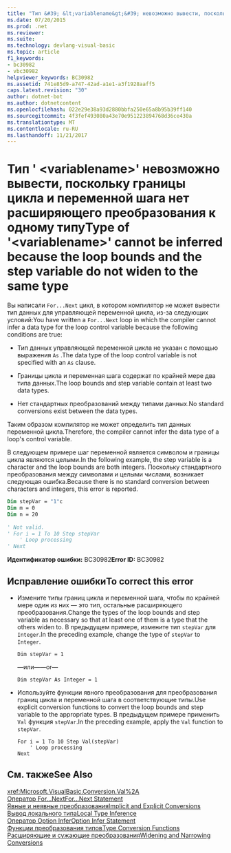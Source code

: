```yaml
---
title: "Тип &#39; &lt;variablename&gt;&#39; невозможно вывести, поскольку границы цикла и переменной шага нет расширяющего преобразования к одному типу"
ms.date: 07/20/2015
ms.prod: .net
ms.reviewer: 
ms.suite: 
ms.technology: devlang-visual-basic
ms.topic: article
f1_keywords:
- bc30982
- vbc30982
helpviewer_keywords: BC30982
ms.assetid: 741e85d9-a747-42ad-a1e1-a3f1928aaff5
caps.latest.revision: "30"
author: dotnet-bot
ms.author: dotnetcontent
ms.openlocfilehash: 022e29e38a93d2880bbfa250e65a8b95b39ff140
ms.sourcegitcommit: 4f3fef493080a43e70e951223894768d36ce430a
ms.translationtype: MT
ms.contentlocale: ru-RU
ms.lasthandoff: 11/21/2017
---
```

# <a name="type-of-39ltvariablenamegt39-cannot-be-inferred-because-the-loop-bounds-and-the-step-variable-do-not-widen-to-the-same-type"></a><span data-ttu-id="48e47-102">Тип &#39; &lt;variablename&gt;&#39; невозможно вывести, поскольку границы цикла и переменной шага нет расширяющего преобразования к одному типу</span><span class="sxs-lookup"><span data-stu-id="48e47-102">Type of &#39;&lt;variablename&gt;&#39; cannot be inferred because the loop bounds and the step variable do not widen to the same type</span></span>
<span data-ttu-id="48e47-103">Вы написали `For...Next` цикл, в котором компилятор не может вывести тип данных для управляющей переменной цикла, из-за следующих условий:</span><span class="sxs-lookup"><span data-stu-id="48e47-103">You have written a `For...Next` loop in which the compiler cannot infer a data type for the loop control variable because the following conditions are true:</span></span>  
  
-   <span data-ttu-id="48e47-104">Тип данных управляющей переменной цикла не указан с помощью выражения `As` .</span><span class="sxs-lookup"><span data-stu-id="48e47-104">The data type of the loop control variable is not specified with an `As` clause.</span></span>  
  
-   <span data-ttu-id="48e47-105">Границы цикла и переменная шага содержат по крайней мере два типа данных.</span><span class="sxs-lookup"><span data-stu-id="48e47-105">The loop bounds and step variable contain at least two data types.</span></span>  
  
-   <span data-ttu-id="48e47-106">Нет стандартных преобразований между типами данных.</span><span class="sxs-lookup"><span data-stu-id="48e47-106">No standard conversions exist between the data types.</span></span>  
  
 <span data-ttu-id="48e47-107">Таким образом компилятор не может определить тип данных переменной цикла.</span><span class="sxs-lookup"><span data-stu-id="48e47-107">Therefore, the compiler cannot infer the data type of a loop's control variable.</span></span>  
  
 <span data-ttu-id="48e47-108">В следующем примере шаг переменной является символом и границы цикла являются целыми.</span><span class="sxs-lookup"><span data-stu-id="48e47-108">In the following example, the step variable is a character and the loop bounds are both integers.</span></span> <span data-ttu-id="48e47-109">Поскольку стандартного преобразования между символами и целыми числами, возникает следующая ошибка.</span><span class="sxs-lookup"><span data-stu-id="48e47-109">Because there is no standard conversion between characters and integers, this error is reported.</span></span>  
  
```vb  
Dim stepVar = "1"c  
Dim m = 0  
Dim n = 20  
  
' Not valid.  
' For i = 1 To 10 Step stepVar  
    ' Loop processing  
' Next  
```  
  
 <span data-ttu-id="48e47-110">**Идентификатор ошибки:** BC30982</span><span class="sxs-lookup"><span data-stu-id="48e47-110">**Error ID:** BC30982</span></span>  
  
## <a name="to-correct-this-error"></a><span data-ttu-id="48e47-111">Исправление ошибки</span><span class="sxs-lookup"><span data-stu-id="48e47-111">To correct this error</span></span>  
  
-   <span data-ttu-id="48e47-112">Измените типы границ цикла и переменной шага, чтобы по крайней мере один из них — это тип, остальные расширяющего преобразования.</span><span class="sxs-lookup"><span data-stu-id="48e47-112">Change the types of the loop bounds and step variable as necessary so that at least one of them is a type that the others widen to.</span></span> <span data-ttu-id="48e47-113">В предыдущем примере, измените тип `stepVar` для `Integer`.</span><span class="sxs-lookup"><span data-stu-id="48e47-113">In the preceding example, change the type of `stepVar` to `Integer`.</span></span>  
  
    ```  
    Dim stepVar = 1  
    ```  
  
     <span data-ttu-id="48e47-114">—или—</span><span class="sxs-lookup"><span data-stu-id="48e47-114">—or—</span></span>  
  
    ```  
    Dim stepVar As Integer = 1  
    ```  
  
-   <span data-ttu-id="48e47-115">Используйте функции явного преобразования для преобразования границ цикла и переменной шага в соответствующие типы.</span><span class="sxs-lookup"><span data-stu-id="48e47-115">Use explicit conversion functions to convert the loop bounds and step variable to the appropriate types.</span></span> <span data-ttu-id="48e47-116">В предыдущем примере применить `Val` функция `stepVar`.</span><span class="sxs-lookup"><span data-stu-id="48e47-116">In the preceding example, apply the `Val` function to `stepVar`.</span></span>  
  
    ```  
    For i = 1 To 10 Step Val(stepVar)  
        ' Loop processing  
    Next  
    ```  
  
## <a name="see-also"></a><span data-ttu-id="48e47-117">См. также</span><span class="sxs-lookup"><span data-stu-id="48e47-117">See Also</span></span>  
 <xref:Microsoft.VisualBasic.Conversion.Val%2A>  
 [<span data-ttu-id="48e47-118">Оператор For...Next</span><span class="sxs-lookup"><span data-stu-id="48e47-118">For...Next Statement</span></span>](../../../visual-basic/language-reference/statements/for-next-statement.md)  
 [<span data-ttu-id="48e47-119">Явные и неявные преобразования</span><span class="sxs-lookup"><span data-stu-id="48e47-119">Implicit and Explicit Conversions</span></span>](../../../visual-basic/programming-guide/language-features/data-types/implicit-and-explicit-conversions.md)  
 [<span data-ttu-id="48e47-120">Вывод локального типа</span><span class="sxs-lookup"><span data-stu-id="48e47-120">Local Type Inference</span></span>](../../../visual-basic/programming-guide/language-features/variables/local-type-inference.md)  
 [<span data-ttu-id="48e47-121">Оператор Option Infer</span><span class="sxs-lookup"><span data-stu-id="48e47-121">Option Infer Statement</span></span>](../../../visual-basic/language-reference/statements/option-infer-statement.md)  
 [<span data-ttu-id="48e47-122">Функции преобразования типов</span><span class="sxs-lookup"><span data-stu-id="48e47-122">Type Conversion Functions</span></span>](../../../visual-basic/language-reference/functions/type-conversion-functions.md)  
 [<span data-ttu-id="48e47-123">Расширяющие и сужающие преобразования</span><span class="sxs-lookup"><span data-stu-id="48e47-123">Widening and Narrowing Conversions</span></span>](../../../visual-basic/programming-guide/language-features/data-types/widening-and-narrowing-conversions.md)
